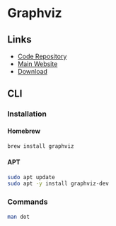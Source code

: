 # Graphviz

## Links

- [Code Repository](https://gitlab.com/graphviz/graphviz)
- [Main Website](https://graphviz.org)
- [Download](https://graphviz.org/download/)

## CLI

### Installation

#### Homebrew

```sh
brew install graphviz
```

#### APT

```sh
sudo apt update
sudo apt -y install graphviz-dev
```

### Commands

```sh
man dot
```
